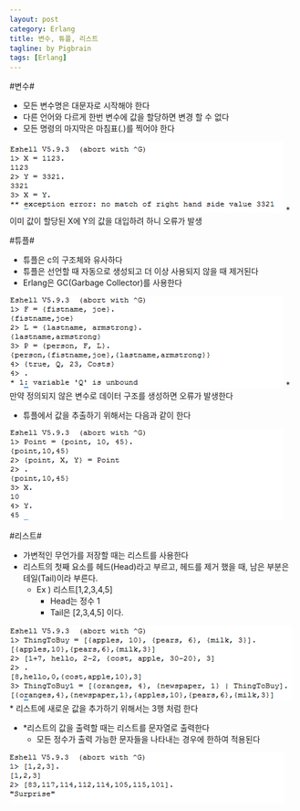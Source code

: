 ```yaml
---
layout: post
category: Erlang
title: 변수, 튜플, 리스트
tagline: by Pigbrain
tags: [Erlang]
---
```


<!--more-->

#변수#
* 모든 변수명은 대문자로 시작해야 한다
* 다른 언어와 다르게 한번 변수에 값을 할당하면 변경 할 수 없다
* 모든 명령의 마지막은 마침표(.)를 찍어야 한다
<img src="/assets/themes/Snail/img/Erlang/Var_Tuple_List/var.png" alt="">  
	* 이미 값이 할당된 X에 Y의 값을 대입하려 하니 오류가 발생  

#튜플#
* 튜플은 c의 구조체와 유사하다
* 튜플은 선언할 때 자동으로 생성되고 더 이상 사용되지 않을 때 제거된다 
* Erlang은 GC(Garbage Collector)를 사용한다
<img src="/assets/themes/Snail/img/Erlang/Var_Tuple_List/tuple-1.png" alt="">  
	* 만약 정의되지 않은 변수로 데이터 구조를 생성하면 오류가 발생한다

* 튜플에서 값을 추출하기 위해서는 다음과 같이 한다  
<img src="/assets/themes/Snail/img/Erlang/Var_Tuple_List/tuple-2.png" alt="">  

#리스트#
* 가변적인 무언가를 저장할 때는 리스트를 사용한다
* 리스트의 첫째 요소를 헤드(Head)라고 부르고, 헤드를 제거 했을 때, 남은 부분은 테일(Tail)이라 부른다. 
	* Ex ) 리스트[1,2,3,4,5]
		* Head는 정수 1 
		* Tail은 [2,3,4,5] 이다.
<img src="/assets/themes/Snail/img/Erlang/Var_Tuple_List/list-1.png" alt="">  
	* 리스트에 새로운 값을 추가하기 위해서는 3행 처럼 한다  

* *리스트의 값을 출력할 때는 리스트를 문자열로 출력한다
	* 모든 정수가 출력 가능한 문자들을 나타내는 경우에 한하여 적용된다
<img src="/assets/themes/Snail/img/Erlang/Var_Tuple_List/list-2.png" alt="">  

